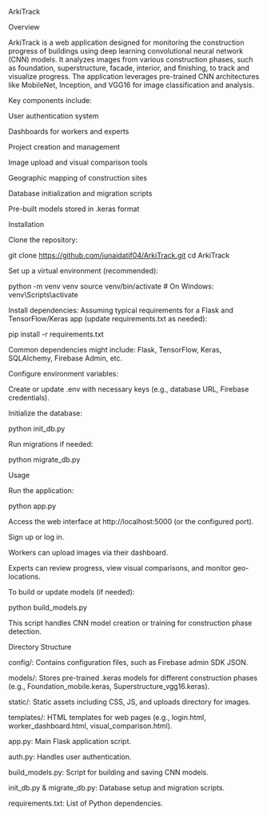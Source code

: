 ArkiTrack

Overview

ArkiTrack is a web application designed for monitoring the construction progress of buildings using deep learning convolutional neural network (CNN) models. It analyzes images from various construction phases, such as foundation, superstructure, facade, interior, and finishing, to track and visualize progress. The application leverages pre-trained CNN architectures like MobileNet, Inception, and VGG16 for image classification and analysis.

Key components include:





User authentication system



Dashboards for workers and experts



Project creation and management



Image upload and visual comparison tools



Geographic mapping of construction sites



Database initialization and migration scripts



Pre-built models stored in .keras format

Installation





Clone the repository:

git clone https://github.com/junaidatif04/ArkiTrack.git
cd ArkiTrack



Set up a virtual environment (recommended):

python -m venv venv
source venv/bin/activate  # On Windows: venv\Scripts\activate



Install dependencies: Assuming typical requirements for a Flask and TensorFlow/Keras app (update requirements.txt as needed):

pip install -r requirements.txt

Common dependencies might include: Flask, TensorFlow, Keras, SQLAlchemy, Firebase Admin, etc.



Configure environment variables:





Create or update .env with necessary keys (e.g., database URL, Firebase credentials).



Initialize the database:

python init_db.py

Run migrations if needed:

python migrate_db.py

Usage





Run the application:

python app.py



Access the web interface at http://localhost:5000 (or the configured port).



Sign up or log in.





Workers can upload images via their dashboard.



Experts can review progress, view visual comparisons, and monitor geo-locations.



To build or update models (if needed):

python build_models.py

This script handles CNN model creation or training for construction phase detection.

Directory Structure





config/: Contains configuration files, such as Firebase admin SDK JSON.



models/: Stores pre-trained .keras models for different construction phases (e.g., Foundation_mobile.keras, Superstructure_vgg16.keras).



static/: Static assets including CSS, JS, and uploads directory for images.



templates/: HTML templates for web pages (e.g., login.html, worker_dashboard.html, visual_comparison.html).



app.py: Main Flask application script.



auth.py: Handles user authentication.



build_models.py: Script for building and saving CNN models.



init_db.py & migrate_db.py: Database setup and migration scripts.



requirements.txt: List of Python dependencies.
